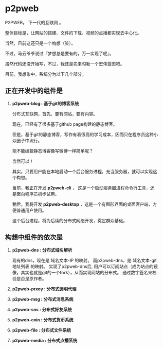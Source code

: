 # p2pweb

P2PWEB， 下一代的互联网 。

整体目标是，让网站的搭建、文件的下载、视频的点播都实现去中心化。

当然，目前这还只是一个构想（笑）。

不过，马云爷爷说过『梦想总是要有的，万一实现了呢』。

虽然代码还没开始写，不过，我还是先来勾勒一个宏伟蓝图吧。

目前，我想象中，系统分为以下几个部分。

## 正在开发中的组件是

1. **p2pweb-blog : 基于git的博客系统**

    分布式互联网，首先，要有网站，要有内容。    

    现在，已经有了很多基于github page构建的静态博客。
    
    但是，基于git的静态博客，写作有着很高的学习成本，因而只在程序员这种小众圈子中流行。
    
    能不能编辑静态博客像写微博一样简单呢？
    
    当然可以！
   
    其实，只要用户能在本地启动一个后台服务进程，充当服务器，就可以实现这个构想。
  
    当前，我正在开发 **p2pweb-cli** ， 这是一个启动服务器进程命令行工具，还是面向程序员初步试用。
    
    稍后，我将开发 **p2pweb-desktop** ，这是一个有图形界面的桌面客户端，方便普通用户使用。
    
    这个后台进程，将为后续的分布式网络开发，奠定群众基础。
    
## 构想中组件的依次是 
    
1. **p2pweb-dns : 分布式域名解析**

    现有的dns，现在是 域名文本-IP 的映射。
    而p2pweb-dns，是 域名文本-git地址列表 的映射。
    实现了p2pweb-dns后, 用户可以订阅站点（成为站点的镜像，其实也就是git的一个fork），从而实现网站的分布式。
    通过数字签名来校验是否是原作者。
    
1. **p2pweb-prxoy : 分布式透明代理**
1. **p2pweb-msg : 分布式消息系统**
1. **p2pweb-sns : 分布式好友系统**
1. **p2pweb-coin : 分布式货币系统**
1. **p2pweb-file : 分布式文件系统**
1. **p2pweb-media : 分布式点播系统**























